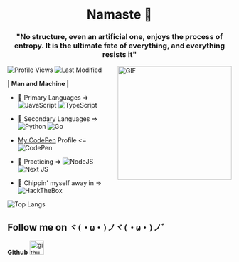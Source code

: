 <h1 align="center">Namaste 🙏</h1>
<h3 align="center">"No structure, even an artificial one, enjoys the process of entropy. It is the ultimate fate of everything, and everything resists it"</h3>

<img align="right" alt="GIF" height="256px" src="https://www.moshimoshi-nippon.jp/wp/wp-content/uploads/2019/03/ce2c5d872439fecd6a0eead73628db8f.jpg" />

![Profile Views](https://komarev.com/ghpvc/?username=SomnathDas&color=blue)  ![Last Modified](https://img.shields.io/github/last-commit/SomnathDas/SomnathDas?style=flat)

**| Man and Machine |**

- 📖 Primary Languages => ![JavaScript](https://img.shields.io/badge/javascript-%23323330.svg?style=for-the-badge&logo=javascript&logoColor=%23F7DF1E)  ![TypeScript](https://img.shields.io/badge/typescript-%23007ACC.svg?style=for-the-badge&logo=typescript&logoColor=white)

- 📘 Secondary Languages => ![Python](https://img.shields.io/badge/python-3670A0?style=for-the-badge&logo=python&logoColor=ffdd54) ![Go](https://img.shields.io/badge/go-%2300ADD8.svg?style=for-the-badge&logo=go&logoColor=white)
  
- <a href="https://codepen.io/samurai2099" target="_blank"/>My CodePen</a> Profile <= ![CodePen](https://img.shields.io/badge/CodePen-white?style=for-the-badge&logo=codepen&logoColor=black)

- 📃 Practicing => ![NodeJS](https://img.shields.io/badge/node.js-%2343853D.svg?style=for-the-badge&logo=node.js&logoColor=white) ![Next JS](https://img.shields.io/badge/Next-black?style=for-the-badge&logo=next.js&logoColor=white) 

- 🔋 Chippin' myself away in => ![HackTheBox](https://img.shields.io/badge/-HackTheBox-%239FEF00?style=for-the-badge&logo=hackthebox&logoColor=black)

![Top Langs](https://github-readme-stats.vercel.app/api/top-langs/?username=SomnathDas&hide=html,css,haskell,shell,batchfile,java&theme=dark)

## Follow me on `ヾ(・ω・)ノヾ(・ω・)ノ゛`
**Github** [<img src="https://img.icons8.com/nolan/240/github.png" alt='github' height='32'>](https://github.com/SomnathDas) 

